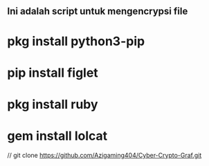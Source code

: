 ## Ini adalah script untuk mengencrypsi file
# pkg install python3-pip
# pip install figlet
# pkg install ruby
# gem install lolcat

// git clone https://github.com/Azigaming404/Cyber-Crypto-Graf.git

